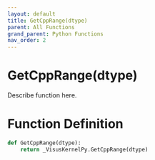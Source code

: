 ```yaml
---
layout: default
title: GetCppRange(dtype)
parent: All Functions
grand_parent: Python Functions
nav_order: 2
---
```


# GetCppRange(dtype)

Describe function here.

# Function Definition

```python
def GetCppRange(dtype):
    return _VisusKernelPy.GetCppRange(dtype)
```